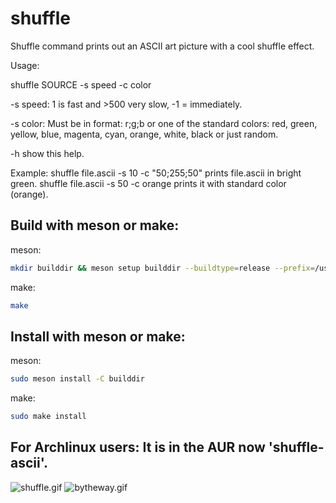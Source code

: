 # shuffle
Shuffle command prints out an ASCII art picture with a cool shuffle effect.

Usage:

shuffle SOURCE -s speed -c color

-s  speed: 1 is fast and >500 very slow, -1 = immediately.

-s  color: Must be in format: r;g;b or one of the standard colors:
           red, green, yellow, blue, magenta, cyan, orange, white, black or just random.

-h  show this help.

Example: shuffle file.ascii -s 10 -c "50;255;50"  prints file.ascii in bright green.
         shuffle file.ascii -s 50 -c orange  prints it with standard color (orange).


## Build with meson or make:

meson:

```bash
mkdir builddir && meson setup builddir --buildtype=release --prefix=/usr/bin && meson compile -C builddir
```

make:

```bash
make
```

## Install with meson or make:

meson:

```bash
sudo meson install -C builddir
```

make:

```bash
sudo make install
```

## For Archlinux users: It is in the AUR now 'shuffle-ascii'.

<img src="shuffle.gif" alt="shuffle.gif"></img>
<img src="bytheway.gif" alt="bytheway.gif"></img>
